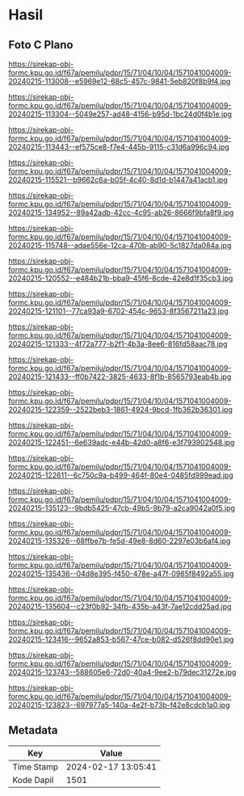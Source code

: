 # Hasil

## Foto C Plano

https://sirekap-obj-formc.kpu.go.id/f67a/pemilu/pdpr/15/71/04/10/04/1571041004009-20240215-113008--e5969e12-68c5-457c-9841-5eb820f8b9f4.jpg

https://sirekap-obj-formc.kpu.go.id/f67a/pemilu/pdpr/15/71/04/10/04/1571041004009-20240215-113304--5049e257-ad48-4156-b95d-1bc24d0f4b1e.jpg

https://sirekap-obj-formc.kpu.go.id/f67a/pemilu/pdpr/15/71/04/10/04/1571041004009-20240215-113443--ef575ce8-f7e4-445b-9115-c31d6a996c94.jpg

https://sirekap-obj-formc.kpu.go.id/f67a/pemilu/pdpr/15/71/04/10/04/1571041004009-20240215-115521--b9662c6a-b05f-4c40-8d1d-b1447a41acb1.jpg

https://sirekap-obj-formc.kpu.go.id/f67a/pemilu/pdpr/15/71/04/10/04/1571041004009-20240215-134952--89a42adb-42cc-4c95-ab26-8666f9bfa8f9.jpg

https://sirekap-obj-formc.kpu.go.id/f67a/pemilu/pdpr/15/71/04/10/04/1571041004009-20240215-115748--adae556e-12ca-470b-ab90-5c1827da084a.jpg

https://sirekap-obj-formc.kpu.go.id/f67a/pemilu/pdpr/15/71/04/10/04/1571041004009-20240215-120552--e484b21b-bba9-45f6-8cde-42e8d1f35cb3.jpg

https://sirekap-obj-formc.kpu.go.id/f67a/pemilu/pdpr/15/71/04/10/04/1571041004009-20240215-121101--77ca93a9-6702-454c-9653-8f3567211a23.jpg

https://sirekap-obj-formc.kpu.go.id/f67a/pemilu/pdpr/15/71/04/10/04/1571041004009-20240215-121333--4f72a777-b2f1-4b3a-8ee6-816fd58aac78.jpg

https://sirekap-obj-formc.kpu.go.id/f67a/pemilu/pdpr/15/71/04/10/04/1571041004009-20240215-121433--ff0b7422-3825-4633-8f1b-8565793eab4b.jpg

https://sirekap-obj-formc.kpu.go.id/f67a/pemilu/pdpr/15/71/04/10/04/1571041004009-20240215-122359--2522beb3-1861-4924-9bcd-1fb362b36301.jpg

https://sirekap-obj-formc.kpu.go.id/f67a/pemilu/pdpr/15/71/04/10/04/1571041004009-20240215-122451--6e639adc-e44b-42d0-a8f6-e3f793902548.jpg

https://sirekap-obj-formc.kpu.go.id/f67a/pemilu/pdpr/15/71/04/10/04/1571041004009-20240215-122611--6c750c9a-b499-464f-80e4-0485fd999ead.jpg

https://sirekap-obj-formc.kpu.go.id/f67a/pemilu/pdpr/15/71/04/10/04/1571041004009-20240215-135123--9bdb5425-47cb-49b5-9b79-a2ca9042a0f5.jpg

https://sirekap-obj-formc.kpu.go.id/f67a/pemilu/pdpr/15/71/04/10/04/1571041004009-20240215-135326--68ffbe7b-fe5d-49e8-8d60-2297e03b6af4.jpg

https://sirekap-obj-formc.kpu.go.id/f67a/pemilu/pdpr/15/71/04/10/04/1571041004009-20240215-135436--04d8e395-f450-478e-a47f-0985f8492a55.jpg

https://sirekap-obj-formc.kpu.go.id/f67a/pemilu/pdpr/15/71/04/10/04/1571041004009-20240215-135604--c23f0b92-34fb-435b-a43f-7ae12cdd25ad.jpg

https://sirekap-obj-formc.kpu.go.id/f67a/pemilu/pdpr/15/71/04/10/04/1571041004009-20240215-123416--9652a853-b567-47ce-b082-d526f8dd90e1.jpg

https://sirekap-obj-formc.kpu.go.id/f67a/pemilu/pdpr/15/71/04/10/04/1571041004009-20240215-123743--588605e6-72d0-40a4-9ee2-b79dec31272e.jpg

https://sirekap-obj-formc.kpu.go.id/f67a/pemilu/pdpr/15/71/04/10/04/1571041004009-20240215-123823--697977a5-140a-4e2f-b73b-f42e8cdcb1a0.jpg


## Metadata

| Key        | Value               |
| ---------- | ------------------- |
| Time Stamp | 2024-02-17 13:05:41 |
| Kode Dapil | 1501                |



